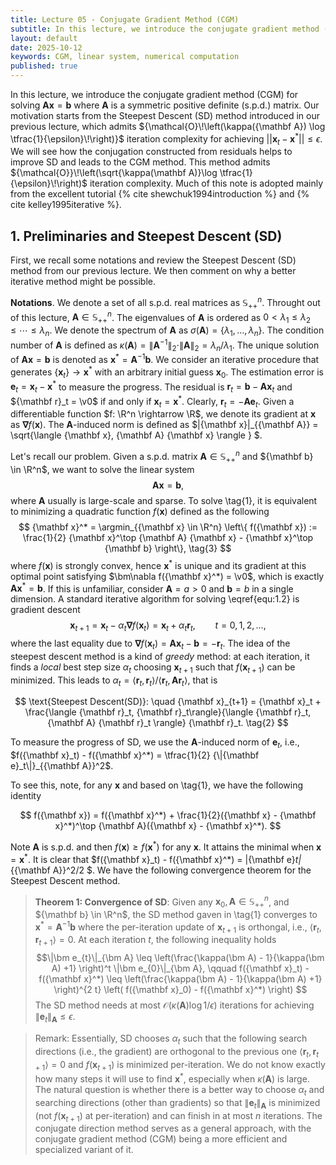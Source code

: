 ```yaml
---
title: Lecture 05 - Conjugate Gradient Method (CGM)
subtitle: In this lecture, we introduce the conjugate gradient method (CGM) for solving the system of linear equations.
layout: default
date: 2025-10-12
keywords: CGM, linear system, numerical computation
published: true
---
```


In this lecture, we introduce the conjugate gradient method (CGM) for solving ${\mathbf A}{\mathbf x} = {\mathbf b}$ where $\mathbf A$ is a symmetric positive definite (s.p.d.) matrix. Our motivation starts from the Steepest Descent (SD) method introduced in our previous lecture, which admits ${\mathcal{O}\!\left(\kappa({\mathbf A}) \log \tfrac{1}{\epsilon}\!\right)}$ iteration complexity for achieving $||{\mathbf x}_t - {\mathbf x}^*|| \leq \epsilon$. We will see how the conjugation constructed from residuals helps to improve SD and leads to the CGM method. This method admits ${\mathcal{O}}\!\left(\sqrt{\kappa(\mathbf A)}\log \tfrac{1}{\epsilon}\!\right)$ iteration complexity. Much of this note is adopted mainly from the excellent tutorial {% cite shewchuk1994introduction %} and {% cite kelley1995iterative %}.


## 1. Preliminaries and Steepest Descent (SD)

First, we recall some notations and review the Steepest Descent (SD) method from our previous lecture. We then comment on why a better iterative method might be possible.

**Notations**. We denote a set of all s.p.d. real matrices as ${\mathbb S}_{++}^n$. Throught out of this lecture, ${\mathbf A} \in {\mathbb S}_{++}^n$. The eigenvalues of ${\mathbf A}$ is ordered as $0 < \lambda_1 \leq \lambda_2 \leq \cdots \leq \lambda_n$. We denote the spectrum of ${\mathbf A}$ as $\sigma({\mathbf A}) = \{\lambda_1,\ldots,\lambda_n\}$. The condition number of ${\mathbf A}$ is defined as $\kappa({\mathbf A}) = \|{\mathbf A}^{-1}\|_2\cdot \|{\mathbf A}\|_2 = \lambda_n/\lambda_1$. The unique solution of ${\mathbf A} {\mathbf x} = {\mathbf b}$ is denoted as ${\mathbf x}^* = {\mathbf A}^{-1}{\mathbf b}$. We consider an iterative procedure that generates $\{{\mathbf x}_t\} \rightarrow {\mathbf x}^*$ with an arbitrary initial guess ${\mathbf x}_0$. The estimation error is ${\mathbf e}_t = {\mathbf x}_t - {\mathbf x}^*$ to measure the progress. The residual is ${\mathbf r}_t = {\mathbf b} - {\mathbf A} {\mathbf x}_t$ and ${\mathbf r}_t = \v0$ if and only if ${\mathbf x}_t = {\mathbf x}^*$. Clearly, ${\mathbf r}_t = -{\mathbf A}{\mathbf e}_t$. Given a differentiable function $f: \R^n \rightarrow \R$, we denote its gradient at ${\mathbf x}$ as $\bm \nabla f({\mathbf x})$. The ${\mathbf A}$-induced norm is defined as $\|{\mathbf x}\|_{{\mathbf A}} = \sqrt{\langle {\mathbf x}, {\mathbf A} {\mathbf x} \rangle } $.

Let's recall our problem. Given a  s.p.d. matrix ${\mathbf A} \in {\mathbb S}_{++}^n$ and ${\mathbf b} \in \R^n$, we want to solve the  linear system
$$
{\mathbf A} {\mathbf x} = {\mathbf b}, \tag{1}
$$
where ${\mathbf A}$ usually is large-scale and sparse. To solve \tag{1}, it is equivalent to minimizing a quadratic function $f({\mathbf x})$ defined as the following
$$
{\mathbf x}^* = \argmin_{{\mathbf x} \in \R^n} \left\{ f({\mathbf x}) := \frac{1}{2} {\mathbf x}^\top {\mathbf A} {\mathbf x} - {\mathbf x}^\top {\mathbf b} \right\}, \tag{3}
$$
where $f({\mathbf x})$ is strongly convex, hence ${\mathbf x}^*$ is unique and its gradient at this optimal point satisfying $\bm\nabla f({\mathbf x}^*) = \v0$, which is exactly ${\mathbf A} {\mathbf x}^* = {\mathbf b}$. If this is unfamiliar, consider ${\mathbf A} = a > 0$ and ${\mathbf b} = b$ in a single dimension. A standard iterative algorithm for solving \eqref{equ:1.2} is gradient descent
$$
{\mathbf x}_{t+1} = {\mathbf x}_t - \alpha_t \bm \nabla f({\mathbf x}_t) = {\mathbf x}_t + \alpha_t {\mathbf r}_t, \qquad t =0,1,2,\ldots,
$$
where the last equality due to $\bm\nabla f({\mathbf x}_t) = {\mathbf A} {\mathbf x}_t - {\mathbf b} = - {\mathbf r}_t$. The idea of the steepest descent method is a kind of *greedy* method: at each iteration, it finds a *local* best step size $\alpha_t$ choosing ${\mathbf x}_{t+1}$ such that $f({\mathbf x}_{t+1})$ can be minimized. This leads to $\alpha_t = \langle {\mathbf r}_t, {\mathbf r}_t\rangle / \langle {\mathbf r}_t, {\mathbf A} {\mathbf r}_t\rangle$, that is

$$
\text{Steepest Descent(SD)}: \quad {\mathbf x}_{t+1} = {\mathbf x}_t + \frac{\langle {\mathbf r}_t, {\mathbf r}_t\rangle}{\langle {\mathbf r}_t, {\mathbf A} {\mathbf r}_t \rangle} {\mathbf r}_t. \tag{2}
$$

To measure the progress of SD, we use the ${\mathbf A}$-induced norm of ${\mathbf e}_t$, i.e., $f({\mathbf x}_t) - f({\mathbf x}^*) = \tfrac{1}{2} {\|{\mathbf e}_t\|}_{{\mathbf A}}^2$. 

To see this, note, for any ${\mathbf x}$ and based on \tag{1}, we have the following identity

$$
f({\mathbf x}) = f({\mathbf x}^*) + \frac{1}{2}({\mathbf x} - {\mathbf x}^*)^\top {\mathbf A}({\mathbf x} - {\mathbf x}^*).
$$

Note ${\mathbf A}$ is s.p.d. and then $f({\mathbf x}) \geq f({\mathbf x}^*)$ for any ${\mathbf x}$. It attains the minimal when ${\mathbf x} = {\mathbf x}^*$. It is clear that $f({\mathbf x}_t) - f({\mathbf x}^*) = \|{\mathbf e}_t\|_{{\mathbf A}}^2/2 $.  We have the following convergence theorem for the Steepest Descent method.

>**Theorem 1: Convergence of SD**:
>Given any ${\mathbf x}_0, {\mathbf A} \in {\mathbb S}_{++}^n$, and ${\mathbf b} \in \R^n$, the SD method gaven in \tag{1} converges to $\bm x^* = {\mathbf A}^{-1}{\mathbf b}$ where the per-iteration update of ${\mathbf x}_{t+1}$ is orthongal, i.e., $\langle{\mathbf r}_t,{\mathbf r}_{t+1}\rangle = 0$. At each iteration $t$, the following inequality holds
>$$\|\bm e_{t}\|_{\bm A} \leq \left(\frac{\kappa(\bm A) - 1}{\kappa(\bm A) +1} \right)^t \|\bm e_{0}\|_{\bm A}, \qquad f({\mathbf x}_t) - f({\mathbf x}^*) \leq \left(\frac{\kappa(\bm A) - 1}{\kappa(\bm A) +1} \right)^{2 t} \left( f({\mathbf x}_0) - f({\mathbf x}^*) \right)
>$$
>The SD method needs at most ${\mathcal O}(\kappa({\mathbf A}) \log1/\epsilon)$ iterations for achieving $\|{\mathbf e}_t\|_{\mathbf A} \leq \epsilon$.

>Remark: Essentially, SD chooses $\alpha_t$ such that the following search directions (i.e., the gradient) are orthogonal to the previous one $\langle {\mathbf r}_t, {\mathbf r}_{t+1} \rangle = 0$ and $f({\mathbf x}_{t+1})$ is minimized per-iteration. We do not know exactly how many steps it will use to find ${\mathbf x}^*$, especially when $\kappa({\mathbf A})$ is large. The natural question is whether there is a better way to choose $\alpha_t$ and searching directions (other than gradients) so that ${\|{\mathbf e}_t\|}_{{\mathbf A}}$ is minimized (not $f({\mathbf x}_{t+1})$ at per-iteration) and can finish in at most $n$ iterations. The conjugate direction method serves as a general approach, with the conjugate gradient method (CGM) being a more efficient and specialized variant of it.